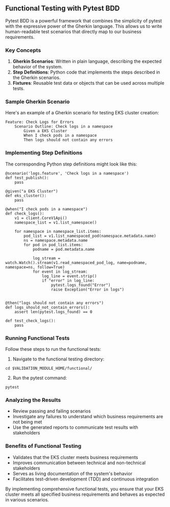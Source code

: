## Functional Testing with Pytest BDD

Pytest BDD is a powerful framework that combines the simplicity of pytest with the expressive power of the Gherkin language. This allows us to write human-readable test scenarios that directly map to our business requirements.

### Key Concepts

1. **Gherkin Scenarios**: Written in plain language, describing the expected behavior of the system.
2. **Step Definitions**: Python code that implements the steps described in the Gherkin scenarios.
3. **Fixtures**: Reusable test data or objects that can be used across multiple tests.

### Sample Gherkin Scenario

Here's an example of a Gherkin scenario for testing EKS cluster creation:

```
Feature: Check Logs for Errors
    Scenario Outline: Check logs in a namespace
        Given a EKS Cluster
        When I check pods in a namespace
        Then logs should not contain any errors
```

### Implementing Step Definitions

The corresponding Python step definitions might look like this:

```
@scenario('logs.feature', 'Check logs in a namespace')
def test_publish():
    pass

@given("a EKS Cluster")
def eks_cluster():
    pass

@when("I check pods in a namespace")
def check_logs():
    v1 = client.CoreV1Api()
    namespace_list = v1.list_namespace()
    
    for namespace in namespace_list.items:
        pod_list = v1.list_namespaced_pod(namespace.metadata.name)
        ns = namespace.metadata.name
        for pod in pod_list.items:
            podname = pod.metadata.name
            
            log_stream = watch.Watch().stream(v1.read_namespaced_pod_log, name=podname, namespace=ns, follow=True)
            for event in log_stream:
                log_line = event.strip()
                if "error" in log_line:
                    pytest.logs_found("Error")
                    raise Exception("Error in logs")
                    

@then("logs should not contain any errors")
def logs_should_not_contain_errors():
    assert len(pytest.logs_found) == 0
    
def test_check_logs():
    pass
```

### Running Functional Tests

Follow these steps to run the functional tests:

1. Navigate to the functional testing directory:
```
cd $VALIDATION_MODULE_HOME/functional/
```
2. Run the pytest command:
```
pytest
```

### Analyzing the Results

- Review passing and failing scenarios
- Investigate any failures to understand which business requirements are not being met
- Use the generated reports to communicate test results with stakeholders

### Benefits of Functional Testing

- Validates that the EKS cluster meets business requirements
- Improves communication between technical and non-technical stakeholders
- Serves as living documentation of the system's behavior
- Facilitates test-driven development (TDD) and continuous integration

By implementing comprehensive functional tests, you ensure that your EKS cluster meets all specified business requirements and behaves as expected in various scenarios.
